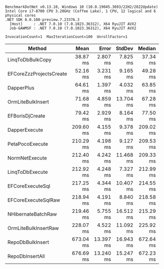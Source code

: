 ```

BenchmarkDotNet v0.13.10, Windows 10 (10.0.19045.3693/22H2/2022Update)
Intel Core i7-8700 CPU 3.20GHz (Coffee Lake), 1 CPU, 12 logical and 6 physical cores
.NET SDK 8.0.100-preview.7.23376.3
  [Host]     : .NET 7.0.10 (7.0.1023.36312), X64 RyuJIT AVX2
  Job-GAWMSF : .NET 7.0.10 (7.0.1023.36312), X64 RyuJIT AVX2

InvocationCount=1  MaxIterationCount=100  UnrollFactor=1  

```
| Method                  | Mean      | Error     | StdDev    | Median    | Rank | Gen0      | Gen1      | Allocated   |
|------------------------ |----------:|----------:|----------:|----------:|-----:|----------:|----------:|------------:|
| LinqToDbBulkCopy        |  38.87 ms |  2.807 ms |  7.825 ms |  37.34 ms |    1 |         - |         - |    381.1 KB |
| EFCoreZzzProjectsCreate |  52.16 ms |  3.231 ms |  9.165 ms |  49.28 ms |    2 |         - |         - |  1288.66 KB |
| DapperPlus              |  64.61 ms |  1.397 ms |  4.032 ms |  63.85 ms |    3 |         - |         - |  5825.91 KB |
| OrmLiteBulkInsert       |  71.68 ms |  4.859 ms | 13.704 ms |  67.28 ms |    4 | 1000.0000 |         - |  8190.58 KB |
| EFBorisDjCreate         |  79.42 ms |  2.929 ms |  8.164 ms |  77.50 ms |    5 | 2000.0000 | 1000.0000 |    14563 KB |
| DapperExecute           | 209.60 ms |  4.155 ms |  9.378 ms | 209.02 ms |    6 |         - |         - |  5034.14 KB |
| PetaPocoExecute         | 210.29 ms |  4.198 ms |  9.127 ms | 209.53 ms |    6 |         - |         - |  5037.29 KB |
| NormNetExecute          | 212.40 ms |  4.242 ms | 11.468 ms | 209.33 ms |    6 |         - |         - |  5032.85 KB |
| LinqToDbExecute         | 212.92 ms |  4.248 ms |  7.327 ms | 212.99 ms |    6 |         - |         - |  5030.38 KB |
| EFCoreExecuteSql        | 217.25 ms |  4.344 ms | 10.407 ms | 214.55 ms |    6 |         - |         - |  5039.33 KB |
| EFCoreExecuteSqlRaw     | 218.94 ms |  4.191 ms |  8.840 ms | 218.58 ms |    6 |         - |         - |  5039.27 KB |
| NHibernateBatchRaw      | 219.46 ms |  5.755 ms | 16.512 ms | 215.29 ms |    6 |         - |         - |  5056.92 KB |
| OrmLiteBulkInsertRaw    | 228.07 ms |  4.522 ms | 11.092 ms | 225.92 ms |    7 |         - |         - | 17604.59 KB |
| RepoDbBulkInsert        | 673.04 ms | 13.397 ms | 16.943 ms | 672.64 ms |    8 | 8000.0000 |         - | 49854.83 KB |
| RepoDbInsertAll         | 676.69 ms | 13.240 ms | 15.247 ms | 672.23 ms |    8 | 8000.0000 |         - | 49856.33 KB |
